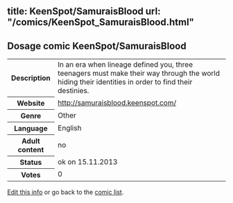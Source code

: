 title: KeenSpot/SamuraisBlood
url: "/comics/KeenSpot_SamuraisBlood.html"
---
Dosage comic KeenSpot/SamuraisBlood
-----------------------------------------

<p id="msg"></p>
<script type="text/javascript">
if (window.location.search === '?edit_info_mail=sent_ok') {
  var elem = document.getElementById("msg");
  elem.innerHTML = 'Edited information sucessfully sent for review, which is usually done daily. Thanks!';
  elem.className = 'ok';
}
</script>
<table class="comicinfo">
<tr>
<th>Description</th><td>In an era when lineage defined you, three teenagers must make their way through the world hiding their identities in order to find their destinies.</td>
</tr>
<tr>
<th>Website</th><td><a href="http://samuraisblood.keenspot.com/">http://samuraisblood.keenspot.com/</a></td>
</tr>
<tr>
<th>Genre</th><td>Other</td>
</tr>
<tr>
<th>Language</th><td>English</td>
</tr>
<tr>
<th>Adult content</th><td>no</td>
</tr>
<tr>
<th>Status</th><td>ok on 15.11.2013</td>
</tr>
<tr>
<th>Votes</th><td>0</td>
</tr>
</table>

[Edit this info](KeenSpot_SamuraisBlood_edit.html) or go back to the [comic list](../comic-index.html).
